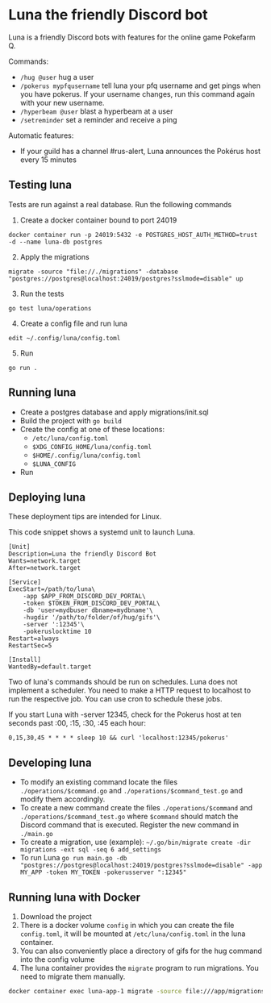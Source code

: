 # Luna the friendly Discord bot

Luna is a friendly Discord bots with features for the online game Pokefarm Q.

Commands:
- `/hug @user` hug a user
- `/pokerus mypfqusername` tell luna your pfq username and get pings when you have pokerus. If your username changes, run this command again with your new username.
- `/hyperbeam @user` blast a hyperbeam at a user
- `/setreminder` set a reminder and receive a ping

Automatic features:
- If your guild has a channel #rus-alert, Luna announces the Pokérus host every 15 minutes

## Testing luna

Tests are run against a real database. Run the following commands

1. Create a docker container bound to port 24019

`docker container run -p 24019:5432 -e POSTGRES_HOST_AUTH_METHOD=trust -d --name luna-db postgres`

2. Apply the migrations


`migrate -source "file://./migrations" -database "postgres://postgres@localhost:24019/postgres?sslmode=disable" up`

3. Run the tests

`go test luna/operations`

4. Create a config file and run luna

`edit ~/.config/luna/config.toml`

5. Run

`go run .`

## Running luna

- Create a postgres database and apply migrations/init.sql
- Build the project with `go build`
- Create the config at one of these locations:
	- `/etc/luna/config.toml`
	- `$XDG_CONFIG_HOME/luna/config.toml`
	- `$HOME/.config/luna/config.toml`
	- `$LUNA_CONFIG`
- Run

## Deploying luna

These deployment tips are intended for Linux.

This code snippet shows a systemd unit to launch Luna.

```
[Unit]
Description=Luna the friendly Discord Bot
Wants=network.target
After=network.target

[Service]
ExecStart=/path/to/luna\
	-app $APP_FROM_DISCORD_DEV_PORTAL\
	-token $TOKEN_FROM_DISCORD_DEV_PORTAL\
	-db 'user=mydbuser dbname=mydbname'\
	-hugdir '/path/to/folder/of/hug/gifs'\
	-server ':12345'\
	-pokeruslocktime 10
Restart=always
RestartSec=5

[Install]
WantedBy=default.target
```

Two of luna's commands should be run on schedules. Luna does not implement a scheduler. You need to make a HTTP request to localhost to run the respective job. You can use cron to schedule these jobs.

If you start Luna with -server 12345, check for the Pokerus host at ten seconds past :00, :15, :30, :45 each hour:
```
0,15,30,45 * * * * sleep 10 && curl 'localhost:12345/pokerus'
```
## Developing luna
- To modify an existing command locate the files `./operations/$command.go` and `./operations/$command_test.go` and modify them accordingly.
- To create a new command create the files `./operations/$command` and `./operations/$command_test.go` where `$command` should match the Discord command that is executed. Register the new command in `./main.go`
- To create a migration, use (example): `~/.go/bin/migrate create -dir migrations -ext sql -seq 6 add_settings`
- To run Luna `go run main.go -db "postgres://postgres@localhost:24019/postgres?sslmode=disable" -app MY_APP -token MY_TOKEN -pokerusserver ":12345"`

## Running luna with Docker

1. Download the project
2. There is a docker volume `config` in which you can create the file `config.toml`, it will be mounted at `/etc/luna/config.toml` in the luna container.
3. You can also conveniently place a directory of gifs for the hug command into the config volume
4. The luna container provides the `migrate` program to run migrations. You need to migrate them manually.

```bash
docker container exec luna-app-1 migrate -source file:///app/migrations -database 'postgres://luna@db:5432/postgres?sslmode=disable' up
```